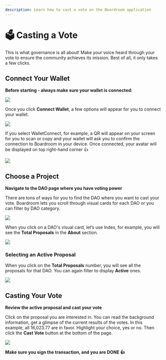 ```yaml
---
description: Learn how to cast a vote on the Boardroom application
---
```


# 🗳 Casting a Vote

This is what governance is all about! Make your voice heard through your vote to ensure the community achieves its mission. Best of all, it only takes a few clicks.

## Connect Your Wallet <a href="#h_35f0bfdab1" id="h_35f0bfdab1"></a>

**Before starting - always make sure your wallet is connected:**

![](https://boardroom.intercom-attachments-7.com/i/o/448703262/2504646eaa093f7d57d7a670/u2evZCeHoknGXWYiwgaci3E4mijNxXsoBZSlze641e24MPDtjqQmQlh2SmTkUBYOCQnqKwvr7L0wnQyx1eAPSkmy40sQHeuODhBHbzyGm4YdxtVsZmKgX2vQ54cLSgWn3fdGRKRb)

Once you click **Connect Wallet**, a few options will appear for you to connect your wallet.

![](https://boardroom.intercom-attachments-7.com/i/o/448703267/3fe55c6dd894b2cfe0980592/zuTq2SJ1ky5uOknMtwKALraY15G1Cr04cqo5u8UOq9Cs5ge33lAeiebo5KEbUxAQ6hWIms0mde00-jOFUxmNNDJO\_d9LJvh6Odehk\_XMqgnx9lbv4g9b\_-a-VLyWb\_Se2ICeMKir)

If you select WalletConnect, for example, a QR will appear on your screen for you to scan or copy and your wallet will ask you to confirm the connection to Boardroom in your device. Once connected, your avatar will be displayed on top right-hand corner 👍

![](https://boardroom.intercom-attachments-7.com/i/o/448703271/b7718c36e882e0b5b460d5e1/udYsVMWIQTCqYKGseSckgjq3ieFvTpScLJ9MsxgRgUVyB428dl4Edj8IrdoL12F8TOPtdLE3bKiKnDMFMtthH9eOIe3VKlWuA5vK4iHbdJ\_Jql1oH28l\_BGWp1CKofs47taJBrhf)

## Choose a Project <a href="#h_31f3be6da8" id="h_31f3be6da8"></a>

**Navigate to the DAO page where you have voting power**

There are tons of ways for you to find the DAO where you want to cast your vote. Boardroom lets you scroll through visual cards for each DAO or you can filter by DAO category.

![](https://boardroom.intercom-attachments-7.com/i/o/448703276/a9d0f4163d7bdd21d3d4db21/eIExQDbDFzB6lRXEU8cpZEpTJdQOGPG63zDBhekcacKk7klz0KY2pxM1rDUbGH4QeacILOAyrT6Qt\_fZS1SuTHvWjwiPJlRe5BB3FRNJwpOeog8gqdPEPRSECHUfWDT7pXpVGgch)

When you click on a DAO's visual card, let’s use Index, for example, you will see the **Total Proposals** in the **About** section.

![](https://boardroom.intercom-attachments-7.com/i/o/448703280/bb45120350c09483fdc7f38a/Wd-AnmY35L-gq98pvZXimNTecg3G3FBSleKuZ99YSgVUB2eHQ4iXLfsuxmsz462eHWN8EHSQmpNgqZypoN02T3yYPiXW\_dJqpOAxKXRzGvRYryFNtwT4HVzzyq2qQVQSKdxV-Ap9)

### Selecting an Active Proposal <a href="#h_be03983366" id="h_be03983366"></a>

When you click on the **Total Proposals** number, you will see all the proposals for that DAO. You can again filter to display **Active** ones.

![](https://boardroom.intercom-attachments-7.com/i/o/448703282/213b03eddbf0e0695d07ffa9/f2E5KdJjI8lB1knZKTAEj7b4hT4xyDChBgeWoze\_gK736rXdQRU1yUZbJFGGYKvvGtcYESw-JzOyWeRP0KXfWWAoXKqvVtz-9fTNiq6WBecW4QF62t2n4rNHeFsgRx0iHtBk5J-g)

## Casting Your Vote <a href="#h_670d75d07b" id="h_670d75d07b"></a>

**Review the active proposal and cast your vote**

Click on the proposal you are interested in. You can read the background information, get a glimpse of the current results of the votes. In this example, all 16,023.77 are in favor. Highlight your choice, yes or no. Then click the **Cast Vote** button at the bottom of the page.

![](https://boardroom.intercom-attachments-7.com/i/o/448703284/63873b6443e3254273dd3806/BjakWRV4A7X1pl4-\_r518bECmQ\_z5eft3Pz-Wf3NFVG90pZOUyFP27JeJ1qoDrdIc8lQh73zXa9jo9oLeCDlbaGQzzFM7v1sMZvhOtwTfBJnc7uvbeme1945zHcoc7tLFtAcL2pG)

**Make sure you sign the transaction, and you are DONE 👍**

